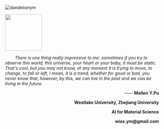 <p align="left" width=60> <img src="https://komarev.com/ghpvc/?username=dandelionym&label=Profile%20views&color=0e75b6&style=flat" alt="dandelionym" /> </p>

<img src="https://github.com/Dandelionym/Dandelionym/assets/62579469/c7d89284-7ecf-4c35-960b-74bef938c282" width=120>


&emsp;&emsp; <i>There is one thing really impressive to me: sometimes if you try to observe this world, this universe, your heart or your baby, it must be static. That's cool, but you may not know, at any moment it is trying to move, to change, to fall or left, I mean, it is a trend, whether for good or bad, you never know that, however, by this, we can live in the past and we can be living in the future.</i>



<p align="right"> —— <b>Mellen Y.Pu</b> </p>




<p align="right"><b>Westlake University, Zhejiang University</b> </p>

<p align="right"><b>AI for Material Science</b> </p>

<p align="right"><b>wias.ym@gmail.com</b> </p>

<br/>



<!--
---
<span> 
<img src="https://img.shields.io/badge/Python-100%25-blue" />
<img src="https://img.shields.io/badge/FullStack-100%25-yellow" />
<img src="https://img.shields.io/badge/PyTorch-100%25-red" />
</span>

<p>&nbsp;<img align="right" src="https://github-readme-stats.vercel.app/api?username=dandelionym&show_icons=true&locale=en" alt="dandelionym" /></p>


<h3 align="left">Support:</h3>
<p><a href="https://ko-fi.com/Latté"> <img align="left" src="https://cdn.ko-fi.com/cdn/kofi3.png?v=3" height="50" width="210" alt="Latté" /></a></p><br>







**Dandelionym/Dandelionym** is a ✨ _special_ ✨ repository because its `README.md` (this file) appears on your GitHub profile.

Here are some ideas to get you started:

- 🔭 I’m currently working on ...
- 🌱 I’m currently learning ...
- 👯 I’m looking to collaborate on ...
- 🤔 I’m looking for help with ...
- 💬 Ask me about ...
- 📫 How to reach me: ...
- 😄 Pronouns: ...
- ⚡ Fun fact: ...
-->
